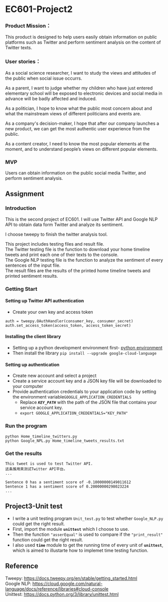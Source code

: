 # EC601-Project2
### Product Mission：

This product is designed to help users easily obtain information on public platforms such as Twitter and perform sentiment analysis on the content of Twitter texts.

### User stories：

As a social science researcher, I want to study the views and attitudes of the public when social issue occurrs.

As a parent, I want to judge whether my children who have just entered elementary school will be exposed to electronic devices and social media in advance will be badly affected and induced.

As a politician, I hope to know what the public most concern about and what the mainstream views of different politicians and events are.

As a company's decision-maker, I hope that after our company launches a new product, we can get the most authentic user experience from the public.

As a content creator, I need to know the most popular elements at the moment, and to understand people’s views on different popular elements.

### MVP

Users can obtain information on the public social media Twitter, and perform sentiment analysis.


## Assignment
### Introduction
This is the second project of EC601. I will use Twitter API and Google NLP API to obtain data form Twitter and analyze its sentiment.

I choose tweepy to finish the twitter analysis tool.

This project includes testing files and result file.  
The Twitter testing file is the function to download your home timeline tweets and print each one of their texts to the console.  
The Google NLP testing file is the function to analyze the sentiment of every sentences of the input file.   
The result files are the results of the printed home timeline tweets and printed sentiment results.  

### Getting Start
#### Setting up Twitter API authentication
- Create your own key and access token
```
auth = tweepy.OAuthHandler(consumer_key, consumer_secret)
auth.set_access_token(access_token, access_token_secret)
```
#### Installing the client library
- Setting up a python development environment first- [python environment](https://cloud.google.com/python/docs/setup "The tutorial to set up")    
- Then install the library `pip install --upgrade google-cloud-language`
#### Setting up authentication
- Create new account and select a project
- Create a service account key and a JSON key file will be downloaded to your computer
- Provide authentication credentials to your application code by setting the environment variable`GOOGLE_APPLICATION_CREDENTIALS`
  - Replace ***`KEY_PATH`*** with the path of the JSON file that contains your service account key.
  -  `export GOOGLE_APPLICATION_CREDENTIALS="KEY_PATH"`
### Run the program
```
python Home_timeline_twitters.py
python Google_NPL.py Home_timeline_tweets_results.txt
```
### Get the results
```
This tweet is used to test Twitter API.
这条推用来测试Twitter API平台。
...
```
```
Sentence 0 has a sentiment score of -0.10000000149011612
Sentence 1 has a sentiment score of 0.20000000298023224
...
```
## Project3-Unit test
- I write a unit testing program `Unit_test.py` to test whether `Google_NLP.py` could get the right result.  
- First, import the module **` unittest `** which I choose to use.  
- Then the function `"asserEqual"` is used to compare if the `"print_result"` function could get the right result.  
- I also used **`time`** module to get the running time of every unit of **`unittest`**, which is aimed to illustarte how to implemet time testing function.


## Reference
Tweepy: <https://docs.tweepy.org/en/stable/getting_started.html>  
Google NLP: <https://cloud.google.com/natural-language/docs/reference/libraries#cloud-console>  
Unittest: <https://docs.python.org/3/library/unittest.html>
